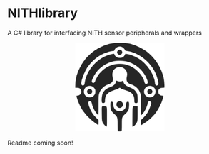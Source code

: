# NITHlibrary
A C# library for interfacing NITH sensor peripherals and wrappers

<p align="center">
  <img src="NithLogo.png" alt="NITH Logo" width="200" height="200">
</p>

Readme coming soon!
